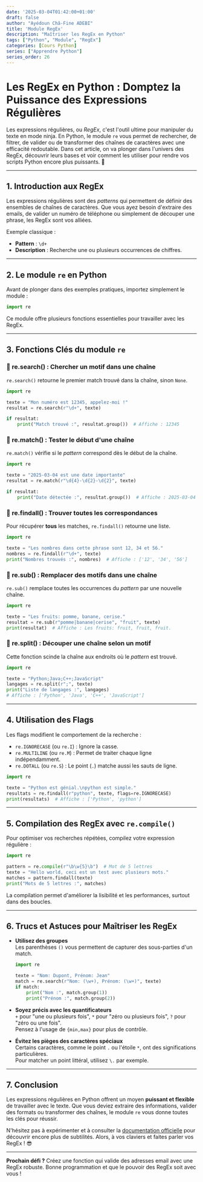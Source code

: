 ```yaml
---
date: '2025-03-04T01:42:00+01:00'
draft: false
author: "Ayédoun Châ-Fine ADEBI"
title: 'Module RegEx'
description: "Maîtriser les RegEx en Python"
tags: ["Python", "Module", "RegEx"]
categories: [Cours Python]
series: ["Apprendre Python"]
series_order: 26
---
```


# **Les RegEx en Python : Domptez la Puissance des Expressions Régulières**

Les expressions régulières, ou *RegEx*, c'est l'outil ultime pour manipuler du texte en mode ninja. En Python, le module `re` vous permet de rechercher, de filtrer, de valider ou de transformer des chaînes de caractères avec une efficacité redoutable. Dans cet article, on va plonger dans l'univers des RegEx, découvrir leurs bases et voir comment les utiliser pour rendre vos scripts Python encore plus puissants. 🚀

---

## **1. Introduction aux RegEx**

Les expressions régulières sont des *patterns* qui permettent de définir des ensembles de chaînes de caractères. Que vous ayez besoin d'extraire des emails, de valider un numéro de téléphone ou simplement de découper une phrase, les RegEx sont vos alliées.

Exemple classique :  
- **Pattern** : `\d+`  
- **Description** : Recherche une ou plusieurs occurrences de chiffres.

---

## **2. Le module `re` en Python**

Avant de plonger dans des exemples pratiques, importez simplement le module :

```python
import re
```

Ce module offre plusieurs fonctions essentielles pour travailler avec les RegEx.

---

## **3. Fonctions Clés du module `re`**

### **🔹 re.search() : Chercher un motif dans une chaîne**

`re.search()` retourne le premier match trouvé dans la chaîne, sinon `None`.

```python
import re

texte = "Mon numéro est 12345, appelez-moi !"
resultat = re.search(r"\d+", texte)

if resultat:
    print("Match trouvé :", resultat.group())  # Affiche : 12345
```

### **🔹 re.match() : Tester le début d'une chaîne**

`re.match()` vérifie si le *pattern* correspond dès le début de la chaîne.

```python
import re

texte = "2025-03-04 est une date importante"
resultat = re.match(r"\d{4}-\d{2}-\d{2}", texte)

if resultat:
    print("Date détectée :", resultat.group())  # Affiche : 2025-03-04
```

### **🔹 re.findall() : Trouver toutes les correspondances**

Pour récupérer **tous** les matches, `re.findall()` retourne une liste.

```python
import re

texte = "Les nombres dans cette phrase sont 12, 34 et 56."
nombres = re.findall(r"\d+", texte)
print("Nombres trouvés :", nombres)  # Affiche : ['12', '34', '56']
```

### **🔹 re.sub() : Remplacer des motifs dans une chaîne**

`re.sub()` remplace toutes les occurrences du *pattern* par une nouvelle chaîne.

```python
import re

texte = "Les fruits: pomme, banane, cerise."
resultat = re.sub(r"pomme|banane|cerise", "fruit", texte)
print(resultat)  # Affiche : Les fruits: fruit, fruit, fruit.
```

### **🔹 re.split() : Découper une chaîne selon un motif**

Cette fonction scinde la chaîne aux endroits où le *pattern* est trouvé.

```python
import re

texte = "Python;Java;C++;JavaScript"
langages = re.split(r";", texte)
print("Liste de langages :", langages)
# Affiche : ['Python', 'Java', 'C++', 'JavaScript']
```

---

## **4. Utilisation des Flags**

Les flags modifient le comportement de la recherche :

- `re.IGNORECASE` (ou `re.I`) : Ignore la casse.
- `re.MULTILINE` (ou `re.M`) : Permet de traiter chaque ligne indépendamment.
- `re.DOTALL` (ou `re.S`) : Le point (`.`) matche aussi les sauts de ligne.

```python
import re

texte = "Python est génial.\npython est simple."
resultats = re.findall(r"python", texte, flags=re.IGNORECASE)
print(resultats)  # Affiche : ['Python', 'python']
```

---

## **5. Compilation des RegEx avec `re.compile()`**

Pour optimiser vos recherches répétées, compilez votre expression régulière :

```python
import re

pattern = re.compile(r"\b\w{5}\b")  # Mot de 5 lettres
texte = "Hello world, ceci est un test avec plusieurs mots."
matches = pattern.findall(texte)
print("Mots de 5 lettres :", matches)
```

La compilation permet d'améliorer la lisibilité et les performances, surtout dans des boucles.

---

## **6. Trucs et Astuces pour Maîtriser les RegEx**

- **Utilisez des groupes**  
  Les parenthèses `()` vous permettent de capturer des sous-parties d'un match.  
  ```python
  import re

  texte = "Nom: Dupont, Prénom: Jean"
  match = re.search(r"Nom: (\w+), Prénom: (\w+)", texte)
  if match:
      print("Nom :", match.group(1))
      print("Prénom :", match.group(2))
  ```
  
- **Soyez précis avec les quantificateurs**  
  `+` pour "une ou plusieurs fois", `*` pour "zéro ou plusieurs fois", `?` pour "zéro ou une fois".  
  Pensez à l'usage de `{min,max}` pour plus de contrôle.
  
- **Évitez les pièges des caractères spéciaux**  
  Certains caractères, comme le point `.` ou l'étoile `*`, ont des significations particulières.  
  Pour matcher un point littéral, utilisez `\.` par exemple.

---

## **7. Conclusion**

Les expressions régulières en Python offrent un moyen **puissant et flexible** de travailler avec le texte. Que vous deviez extraire des informations, valider des formats ou transformer des chaînes, le module `re` vous donne toutes les clés pour réussir.

N'hésitez pas à expérimenter et à consulter la [documentation officielle](https://docs.python.org/3/library/re.html) pour découvrir encore plus de subtilités. Alors, à vos claviers et faites parler vos RegEx ! 😎

--- 

**Prochain défi ?** Créez une fonction qui valide des adresses email avec une RegEx robuste. Bonne programmation et que le pouvoir des RegEx soit avec vous !
